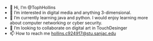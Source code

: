 - 👋 Hi, I’m @TophHollins
- 👀 I’m interested in digital media and anything 3-dimensional. 
- 🌱 I’m currently learning java and python. I would enjoy learning more about computer networking or cyber security.
- 💞️ I’m looking to collaborate on digital art in TouchDesinger
- 📫 How to reach me hollins.c924917@stu.sanjac.edu

<!---
TophHollins/TophHollins is a ✨ special ✨ repository because its `README.md` (this file) appears on your GitHub profile.
You can click the Preview link to take a look at your changes.
--->
